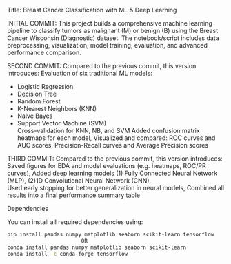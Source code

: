 Title: Breast Cancer Classification with ML & Deep Learning

INITIAL COMMIT: This project builds a comprehensive machine learning pipeline to classify tumors as malignant (M) or benign (B) using the Breast Cancer Wisconsin (Diagnostic) dataset. The notebook/script includes data preprocessing, visualization, model training, evaluation, and advanced performance comparison.

SECOND COMMIT: Compared to the previous commit, this version introduces: Evaluation of six traditional ML models:  
   - Logistic Regression  
   - Decision Tree  
   - Random Forest  
   - K-Nearest Neighbors (KNN)  
   - Naive Bayes  
   - Support Vector Machine (SVM)  
Cross-validation for KNN, NB, and SVM
Added confusion matrix heatmaps for each model, 
Visualized and compared: ROC curves and AUC scores, Precision-Recall curves and Average Precision scores

THIRD COMMIT: Compared to the previous commit, this version introduces: Saved figures for EDA and model evaluations (e.g. heatmaps, ROC/PR curves), Added deep learning models (1) Fully Connected Neural Network (MLP), (2)1D Convolutional Neural Network (CNN),  
Used early stopping for better generalization in neural models, Combined all results into a final performance summary table  

Dependencies

You can install all required dependencies using:

```bash
pip install pandas numpy matplotlib seaborn scikit-learn tensorflow
                        OR
conda install pandas numpy matplotlib seaborn scikit-learn
conda install -c conda-forge tensorflow

